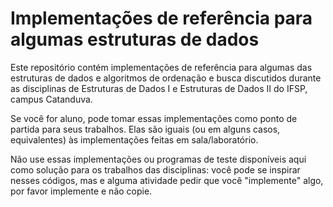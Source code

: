 Implementações de referência para algumas estruturas de dados
=============================================================

Este repositório contém implementações de referência para algumas das estruturas de dados e algoritmos de ordenação e busca discutidos durante
as disciplinas de Estruturas de Dados I e Estruturas de Dados II do IFSP, campus Catanduva.

Se você for aluno, pode tomar essas implementações como ponto de partida para seus trabalhos. Elas são iguais (ou em alguns casos, equivalentes) às implementações feitas em
sala/laboratório.

Não use essas implementações ou programas de teste disponíveis aqui como
solução para os trabalhos das disciplinas: você pode se inspirar nesses
códigos, mas e alguma atividade pedir que você "implemente" algo, por favor
implemente e não copie.


